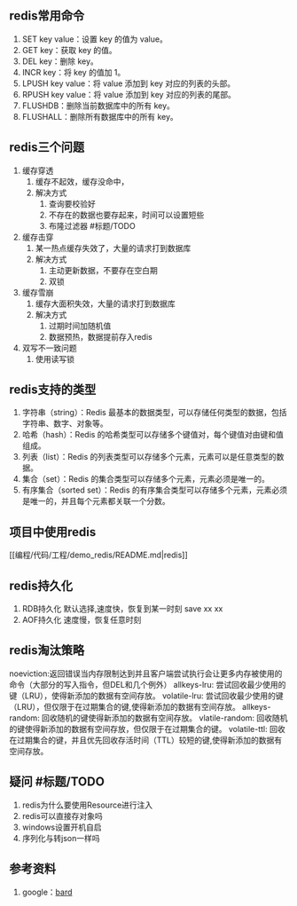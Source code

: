 ## redis常用命令
1. SET key value：设置 key 的值为 value。
2. GET key：获取 key 的值。
3. DEL key：删除 key。
4. INCR key：将 key 的值加 1。
5. LPUSH key value：将 value 添加到 key 对应的列表的头部。
6. RPUSH key value：将 value 添加到 key 对应的列表的尾部。
7. FLUSHDB：删除当前数据库中的所有 key。
8. FLUSHALL：删除所有数据库中的所有 key。

## redis三个问题
1. 缓存穿透
   1. 缓存不起效，缓存没命中，
   2. 解决方式
      1. 查询要校验好
      2. 不存在的数据也要存起来，时间可以设置短些
      3. 布隆过滤器 #标题/TODO
2. 缓存击穿
   1. 某一热点缓存失效了，大量的请求打到数据库
   2. 解决方式
      1. 主动更新数据，不要存在空白期
      2. 双锁
3. 缓存雪崩
   1. 缓存大面积失效，大量的请求打到数据库
   2. 解决方式
      1. 过期时间加随机值
      2. 数据预热，数据提前存入redis
4. 双写不一致问题
   1. 使用读写锁

## redis支持的类型
1. 字符串（string）：Redis 最基本的数据类型，可以存储任何类型的数据，包括字符串、数字、对象等。
2. 哈希（hash）：Redis 的哈希类型可以存储多个键值对，每个键值对由键和值组成。
3. 列表（list）：Redis 的列表类型可以存储多个元素，元素可以是任意类型的数据。
4. 集合（set）：Redis 的集合类型可以存储多个元素，元素必须是唯一的。
5. 有序集合（sorted set）：Redis 的有序集合类型可以存储多个元素，元素必须是唯一的，并且每个元素都关联一个分数。

## 项目中使用redis 
[[编程/代码/工程/demo_redis/README.md|redis]]

## redis持久化
1. RDB持久化 默认选择,速度快，恢复到某一时刻 save xx xx 
2. AOF持久化 速度慢，恢复任意时刻

## redis淘汰策略
noeviction:返回错误当内存限制达到并且客户端尝试执行会让更多内存被使用的命令（大部分的写入指令，但DEL和几个例外）
allkeys-lru: 尝试回收最少使用的键（LRU），使得新添加的数据有空间存放。
volatile-lru: 尝试回收最少使用的键（LRU），但仅限于在过期集合的键,使得新添加的数据有空间存放。
allkeys-random: 回收随机的键使得新添加的数据有空间存放。
vlatile-random: 回收随机的键使得新添加的数据有空间存放，但仅限于在过期集合的键。
volatile-ttl: 回收在过期集合的键，并且优先回收存活时间（TTL）较短的键,使得新添加的数据有空间存放。

## 疑问 #标题/TODO
1. redis为什么要使用Resource进行注入
2. redis可以直接存对象吗
3. windows设置开机自启
4. 序列化与转json一样吗

## 参考资料
1. google：[bard](https://bard.google.com/)